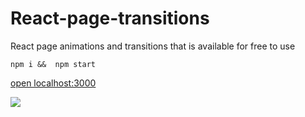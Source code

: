 # React-page-transitions
React page animations and transitions
that is available for free to use
```
npm i &&  npm start
```
[open localhost:3000](http://localhost:3000)

![](https://github.com/oky1/React-page-transitions/Transitions.gif)
